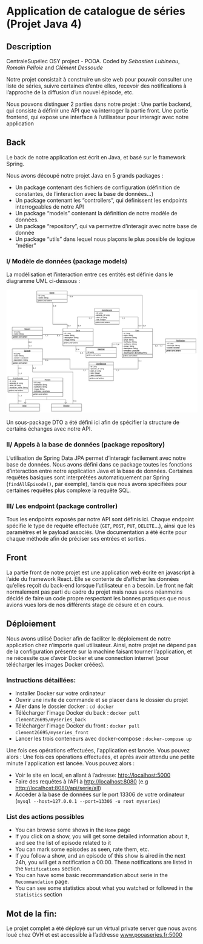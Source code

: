 # Application de catalogue de séries (Projet Java 4)

## Description

CentraleSupélec OSY project - POOA. Coded by *Sebastien Lubineau*, *Romain Pelloie* and *Clément Dessoude*

Notre projet consistait à construire un site web pour pouvoir consulter une liste de séries, suivre certaines d’entre elles, recevoir des notifications à l’approche de la diffusion d’un nouvel épisode, etc.

Nous pouvons distinguer 2 parties dans notre projet :
Une partie backend, qui consiste à définir une API que va interroger la partie front.
Une partie frontend, qui expose une interface à l’utilisateur pour interagir avec notre application

## Back

Le back de notre application est écrit en Java, et basé sur le framework Spring.

Nous avons découpé notre projet Java en 5 grands packages :

- Un package contenant des fichiers de configuration (définition de constantes, de l’interaction avec la base de données...)
- Un package contenant les “controllers”, qui définissent les endpoints interrogeables de notre API
- Un package “models” contenant la définition de notre modèle de données.
- Un package “repository”, qui va permettre d’interagir avec notre base de donnée
- Un package “utils” dans lequel nous plaçons le plus possible de logique “métier”

### I/ Modèle de données (package models)

La modélisation et l’interaction entre ces entités est définie dans le diagramme UML ci-dessous :

![Diagramme de classes](documentation/uml_diagram.png)

Un sous-package DTO a été défini ici afin de spécifier la structure de certains échanges avec notre API.

### II/ Appels à la base de données (package repository)

L’utilisation de Spring Data JPA permet d’interagir facilement avec notre base de données. Nous avons défini dans ce package toutes les fonctions d’interaction entre notre application Java et la base de données. Certaines requêtes basiques sont interprétées automatiquement par Spring (`findAllEpisode()`, par exemple), tandis que nous avons spécifiées pour certaines requêtes plus complexe la requête SQL.

### III/ Les endpoint (package controller)

Tous les endpoints exposés par notre API sont définis ici. Chaque endpoint spécifie le type de requête effectuée (`GET`, `POST`, `PUT`, `DELETE`…), ainsi que les paramètres et le payload associés. Une documentation a été écrite pour chaque méthode afin de préciser ses entrées et sorties.

## Front

La partie front de notre projet est une application web écrite en javascript à l’aide du framework React. Elle se contente de d’afficher les données qu’elles reçoit du back-end lorsque l’utilisateur en a besoin.
Le front ne fait normalement pas parti du cadre du projet mais nous avons néanmoins décidé de faire un code propre respectant les bonnes pratiques que nous avions vues lors de nos différents stage de césure et en cours.

## Déploiement

Nous avons utilisé Docker afin de faciliter le déploiement de notre application chez n’importe quel utilisateur. Ainsi, notre projet ne dépend pas de la configuration présente sur la machine faisant tourner l’application, et ne nécessite que d’avoir Docker et une connection internet (pour télécharger les images Docker créées).

### Instructions détaillées:

- Installer Docker sur votre ordinateur
- Ouvrir une invite de commande et se placer dans le dossier du projet
- Aller dans le dossier docker : `cd docker`
- Télécharger l’image Docker du back : `docker pull clement26695/myseries_back`
- Télécharger l’image Docker du front : `docker pull clement26695/myseries_front`
- Lancer les trois conteneurs avec docker-compose : `docker-compose up`

Une fois ces opérations effectuées, l'application est lancée. Vous pouvez alors :
Une fois ces opérations effectuées, et après avoir attendu une petite minute l'application est lancée. Vous pouvez alors :

- Voir le site en local, en allant à l’adresse: <http://localhost:5000>
- Faire des requêtes à l’API à <http://localhost:8080> (e.g <http://localhost:8080/api/serie/all>)
- Accéder à la base de données sur le port 13306 de votre ordinateur (`mysql --host=127.0.0.1 --port=13306 -u root myseries`)

### List des actions possibles

- You can browse some shows in the `Home` page
- If you click on a show, you will get some detailed information about it, and see the list of episode related to it
- You can mark some episodes as seen, rate them, etc.
- If you follow a show, and an episode of this show is aired in the next 24h, you will get a notification a 00:00. These notifications are listed in the `Notifications` section.
- You can have some basic recommandation about serie in the `Recommandation` page.
- You can see some statistics about what you watched or followed in the `Statistics` section

## Mot de la fin:

Le projet complet a été déployé sur un virtual private server que nous avons loué chez OVH et est accessible à l’addresse www.pooaseries.fr:5000
